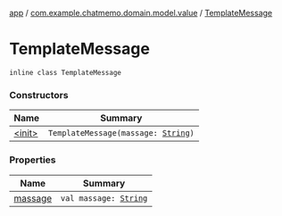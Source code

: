 [app](../../index.md) / [com.example.chatmemo.domain.model.value](../index.md) / [TemplateMessage](./index.md)

# TemplateMessage

`inline class TemplateMessage`

### Constructors

| Name | Summary |
|---|---|
| [&lt;init&gt;](-init-.md) | `TemplateMessage(massage: `[`String`](https://kotlinlang.org/api/latest/jvm/stdlib/kotlin/-string/index.html)`)` |

### Properties

| Name | Summary |
|---|---|
| [massage](massage.md) | `val massage: `[`String`](https://kotlinlang.org/api/latest/jvm/stdlib/kotlin/-string/index.html) |
